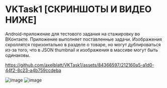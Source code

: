 # VKTask1 [СКРИНШОТЫ И ВИДЕО НИЖЕ]

 Android-приложение для тестового задания на стажировку во ВКонтакте. Приложение выполняет поставленные задачи. Изображения скроллятся горизонтально в разделе о товаре, но могут дублироваться из-за того, что в JSON thumbnail и изображения в массиве могут быть одинаковы.


https://github.com/axelblatt/VKTask1/assets/84366597/212160a5-a1d0-44f2-8c23-a4b759ccdeba


![image](https://github.com/axelblatt/VKTask1/assets/84366597/f8ca1ff9-9ddc-4146-a96f-7f13d8c1f8c2)
![image](https://github.com/axelblatt/VKTask1/assets/84366597/ba7c8657-992b-4c85-99ba-438b9f3d25a2)
